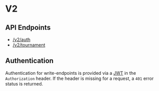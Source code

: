 # V2

## API Endpoints

- [/v2/auth](auth.md)
- [/v2/tournament](tournament.md)

## Authentication

Authentication for write-endpoints is provided via a [JWT](https://jwt.io) in the `Authorization` header. If the header is missing for a request, a `401` error status is returned.
